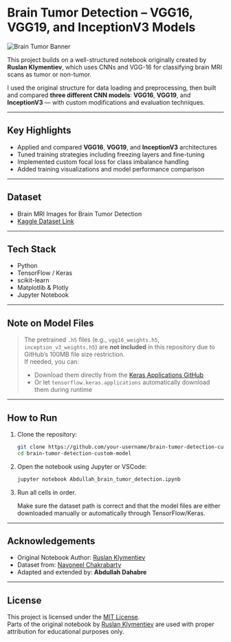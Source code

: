 # Brain Tumor Detection – VGG16, VGG19, and InceptionV3 Models
![Brain Tumor Banner](https://www.mathewsopenaccess.com/userfiles/images/Psychiatry/Figure%201(2).png)

This project builds on a well-structured notebook originally created by **Ruslan Klymentiev**, which uses CNNs and VGG-16 for classifying brain MRI scans as tumor or non-tumor.

I used the original structure for data loading and preprocessing, then built and compared **three different CNN models**: **VGG16**, **VGG19**, and **InceptionV3** — with custom modifications and evaluation techniques.

---

## Key Highlights

- Applied and compared **VGG16**, **VGG19**, and **InceptionV3** architectures
- Tuned training strategies including freezing layers and fine-tuning
- Implemented custom focal loss for class imbalance handling
- Added training visualizations and model performance comparison

---

## Dataset

- Brain MRI Images for Brain Tumor Detection  
- [Kaggle Dataset Link](https://www.kaggle.com/navoneel/brain-mri-images-for-brain-tumor-detection)

---

## Tech Stack

- Python
- TensorFlow / Keras
- scikit-learn
- Matplotlib & Plotly
- Jupyter Notebook

---

## Note on Model Files

> The pretrained `.h5` files (e.g., `vgg16_weights.h5`, `inception_v3_weights.h5`) are **not included** in this repository due to GitHub’s 100MB file size restriction.  
> If needed, you can:
> - Download them directly from the [Keras Applications GitHub](https://github.com/keras-team/keras-applications/releases)
> - Or let `tensorflow.keras.applications` automatically download them during runtime

---

## How to Run

1. Clone the repository:
   ```bash
   git clone https://github.com/your-username/brain-tumor-detection-custom-model.git
   cd brain-tumor-detection-custom-model
   
2. Open the notebook using Jupyter or VSCode:
   ```bash
   jupyter notebook Abdullah_brain_tumor_detection.ipynb

3. Run all cells in order.

   Make sure the dataset path is correct and that the model files are either downloaded manually or automatically through TensorFlow/Keras.

---

## Acknowledgements

- Original Notebook Author: [Ruslan Klymentiev](https://www.kaggle.com/ruslankl)
- Dataset from: [Navoneel Chakrabarty](https://www.kaggle.com/navoneel)
- Adapted and extended by: **Abdullah Dahabre**

---

## License

This project is licensed under the [MIT License](LICENSE).  
Parts of the original notebook by [Ruslan Klymentiev](https://www.kaggle.com/ruslankl) are used with proper attribution for educational purposes only.
